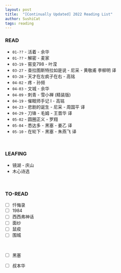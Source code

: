 ```yaml
---
layout: post
title:  "[Continually Updated] 2022 Reading List"
author: SushiCat
tags: reading
---
```


### READ
- `01-??` - 活着 - 余华
- `01-??` - 解密 - 麦家
- `03-19` - 窑变798 - 叶滢
- `03-27` - 查拉图斯特拉如是说 - 尼采 - 黄敬甫 李柳明 译
- `03-28` - 天才在左疯子在右 - 高铭
- `04-02` - 疼 - 孙频
- `04-03` - 文城 - 余华
- `04-09` - 刺青 - 雪小禅 (精装版)
- `04-19` - 催眠师手记 I - 高铭
- `04-23` - 悲剧的诞生 - 尼采 - 周国平 译
- `04-29` - 刀锋 - 毛姆 - 王晋华 译
- `05-02` - 圆圈正义 - 罗翔
- `05-04` - 悉达多 - 黑塞 - 姜乙 译
- `05-10` - 在轮下 - 黑塞 - 朱燕飞 译

<br>

### LEAFING
- 镜湖 - 庆山
- 木心诗选

<br>

### TO-READ
- [ ] 忏悔录
- [ ] 1984
- [ ] 西西弗神话
- [ ] 面纱
- [ ] 鼠疫
- [ ] 围城

<br>

- [ ] 黑塞
- [ ] 叔本华

